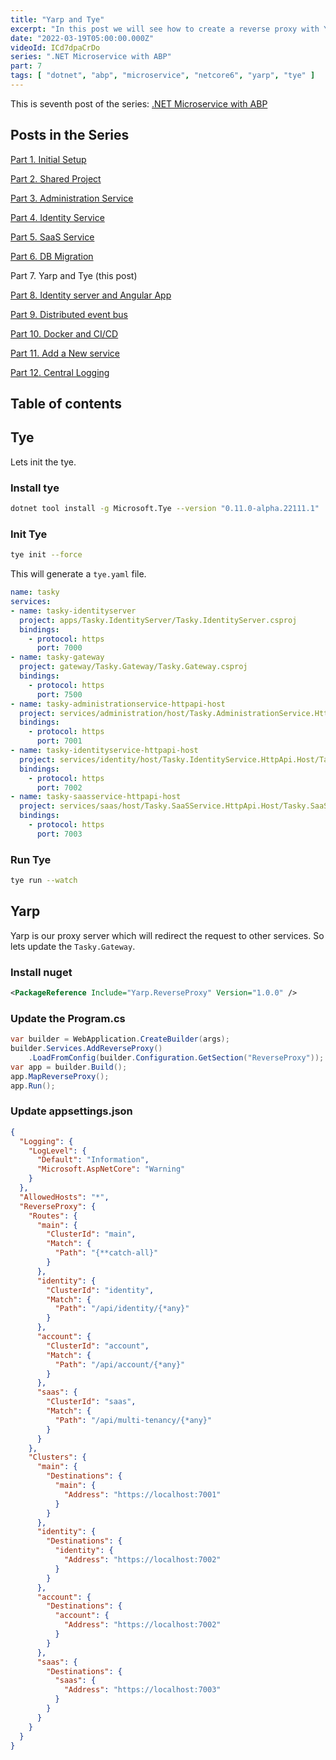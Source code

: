 ```yaml
---
title: "Yarp and Tye"
excerpt: "In this post we will see how to create a reverse proxy with Yarp and integrate Tye for our microservice application"
date: "2022-03-19T05:00:00.000Z"
videoId: ICd7dpaCrDo
series: ".NET Microservice with ABP"
part: 7
tags: [ "dotnet", "abp", "microservice", "netcore6", "yarp", "tye" ]
---
```


This is seventh post of the series: [.NET Microservice with ABP](/posts/abp-microservice-series)

## Posts in the Series

[Part 1. Initial Setup](/posts/netcore-microservice-with-abp-init-part-1)

[Part 2. Shared Project](/posts/netcore-microservice-with-abp-shared-project-part-2)

[Part 3. Administration Service](/posts/netcore-microservice-with-abp-administration-services-part-3)

[Part 4. Identity Service](/posts/netcore-microservice-with-abp-identity-services-part-4)

[Part 5. SaaS Service](/posts/netcore-microservice-with-abp-saas-services-part-5)

[Part 6. DB Migration](/posts/netcore-microservice-with-abp-db-migration-part-6)

Part 7. Yarp and Tye (this post)

[Part 8. Identity server and Angular App](/posts/netcore-microservice-with-abp-identity-server-and-angular-part-8)

[Part 9. Distributed event bus](/posts/netcore-microservice-with-abp-distributed-event-bus-part-9)

[Part 10. Docker and CI/CD](/posts/netcore-microservice-with-abp-docker-and-ci-cd-part-10)

[Part 11. Add a New service](/posts/netcore-microservice-with-abp-add-new-service-part-11)

[Part 12. Central Logging](/posts/netcore-microservice-with-abp-add-central-logging-part-12)

## Table of contents

## Tye

Lets init the tye.

### Install tye

```bash
dotnet tool install -g Microsoft.Tye --version "0.11.0-alpha.22111.1"
```

### Init Tye

```bash
tye init --force
```

This will generate a `tye.yaml` file.

```yaml
name: tasky
services:
- name: tasky-identityserver
  project: apps/Tasky.IdentityServer/Tasky.IdentityServer.csproj
  bindings:
    - protocol: https
      port: 7000
- name: tasky-gateway
  project: gateway/Tasky.Gateway/Tasky.Gateway.csproj
  bindings:
    - protocol: https
      port: 7500
- name: tasky-administrationservice-httpapi-host
  project: services/administration/host/Tasky.AdministrationService.HttpApi.Host/Tasky.AdministrationService.HttpApi.Host.csproj
  bindings:
    - protocol: https
      port: 7001
- name: tasky-identityservice-httpapi-host
  project: services/identity/host/Tasky.IdentityService.HttpApi.Host/Tasky.IdentityService.HttpApi.Host.csproj
  bindings:
    - protocol: https
      port: 7002
- name: tasky-saasservice-httpapi-host
  project: services/saas/host/Tasky.SaaSService.HttpApi.Host/Tasky.SaaSService.HttpApi.Host.csproj
  bindings:
    - protocol: https
      port: 7003
```

### Run Tye

```bash
tye run --watch
```

## Yarp

Yarp is our proxy server which will redirect the request to other services. So lets update the `Tasky.Gateway`.

### Install nuget

```xml
<PackageReference Include="Yarp.ReverseProxy" Version="1.0.0" />
```

### Update the Program.cs

```cs
var builder = WebApplication.CreateBuilder(args);
builder.Services.AddReverseProxy()
    .LoadFromConfig(builder.Configuration.GetSection("ReverseProxy"));
var app = builder.Build();
app.MapReverseProxy();
app.Run();
```

### Update appsettings.json

```json
{
  "Logging": {
    "LogLevel": {
      "Default": "Information",
      "Microsoft.AspNetCore": "Warning"
    }
  },
  "AllowedHosts": "*",
  "ReverseProxy": {
    "Routes": {
      "main": {
        "ClusterId": "main",
        "Match": {
          "Path": "{**catch-all}"
        }
      },
      "identity": {
        "ClusterId": "identity",
        "Match": {
          "Path": "/api/identity/{*any}"
        }
      },
      "account": {
        "ClusterId": "account",
        "Match": {
          "Path": "/api/account/{*any}"
        }
      },
      "saas": {
        "ClusterId": "saas",
        "Match": {
          "Path": "/api/multi-tenancy/{*any}"
        }
      }
    },
    "Clusters": {
      "main": {
        "Destinations": {
          "main": {
            "Address": "https://localhost:7001"
          }
        }
      },
      "identity": {
        "Destinations": {
          "identity": {
            "Address": "https://localhost:7002"
          }
        }
      },
      "account": {
        "Destinations": {
          "account": {
            "Address": "https://localhost:7002"
          }
        }
      },
      "saas": {
        "Destinations": {
          "saas": {
            "Address": "https://localhost:7003"
          }
        }
      }
    }
  }
}
```
